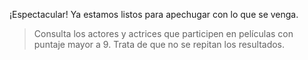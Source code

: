 ¡Espectacular! Ya estamos listos para apechugar con lo que se venga.

> Consulta los actores y actrices que participen en películas con puntaje mayor a 9. Trata de que no se repitan los resultados.

<div
  class='mu-sql-table'
  data-name='series_peliculas'
  data-columns='[{"name": "id_contenido", "pk": true}, "titulo", "puntaje"]'
  data-rows='[
    [1, "Los juegos del hambre", 9.7],
    [2, "X-men", 9.5],
    [3, "Yo antes de tí", 8]
  ]'>
</div>

<div
  class='mu-sql-table'
  data-name='personaje_por_contenido'
  data-columns='[{"name": "id_contenido", "pk": true, "fk": true}, {"name": "id_personaje", "pk": true, "fk": true}]'
  data-rows='[
    [1, 1],
    [1, 2],
    [2, 1],
    [3, 2],
    [3, 3]
  ]'>
</div>

<div
  class='mu-sql-table'
  data-name='personajes'
  data-columns='[{"name": "id_personaje", "pk": true}, "actriz_actor"]'
  data-rows='[
    [1, "Jennifer Lawrence"],
    [2, "Sam Claflin"],
    [3, "Emilia Clarke"]
  ]'>
</div>